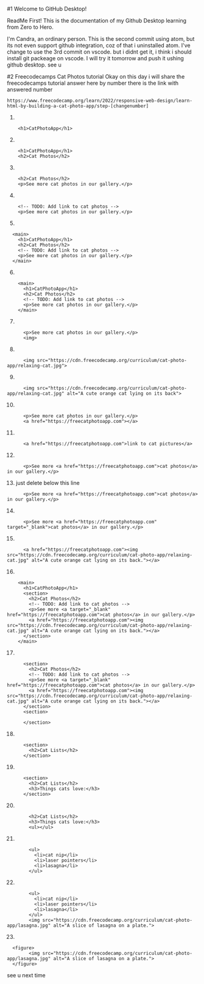 #1 Welcome to GitHub Desktop!

ReadMe First!
This is the documentation of my Github Desktop learning from Zero to Hero.

I'm Candra, an ordinary person.
This is the second commit using atom, but its not even support github integration, coz of that i uninstalled atom.
I've change to use the 3rd commit on vscode. but i didnt get it, i think i should install git packeage on vscode. I will try it tomorrow and push it ushing github desktop. see u

#2 Freecodecamps Cat Photos tutorial
Okay on this day i will share the freecodecamps tutorial answer here by number
there is the link with answered number 
```
https://www.freecodecamp.org/learn/2022/responsive-web-design/learn-html-by-building-a-cat-photo-app/step-[changenumber]
```
1.
```
    <h1>CatPhotoApp</h1>
```
2.
```
    <h1>CatPhotoApp</h1>
    <h2>Cat Photos</h2>
```
3.
```
    <h2>Cat Photos</h2>
    <p>See more cat photos in our gallery.</p>
```
4.
```
    <!-- TODO: Add link to cat photos -->
    <p>See more cat photos in our gallery.</p>
```
5.
```
  <main>
    <h1>CatPhotoApp</h1>
    <h2>Cat Photos</h2>
    <!-- TODO: Add link to cat photos -->
    <p>See more cat photos in our gallery.</p>
  </main> 
```
6.
```
    <main>
      <h1>CatPhotoApp</h1>
      <h2>Cat Photos</h2>
      <!-- TODO: Add link to cat photos -->
      <p>See more cat photos in our gallery.</p>
    </main>
```
7.
```
      <p>See more cat photos in our gallery.</p>
      <img>
```
8.
```
      <img src="https://cdn.freecodecamp.org/curriculum/cat-photo-app/relaxing-cat.jpg">
```
9.
```
      <img src="https://cdn.freecodecamp.org/curriculum/cat-photo-app/relaxing-cat.jpg" alt="A cute orange cat lying on its back">
```
10. 
```
      <p>See more cat photos in our gallery.</p>
      <a href="https://freecatphotoapp.com"></a>
```
11.
```
      <a href="https://freecatphotoapp.com">link to cat pictures</a>
```
12.
```
      <p>See more <a href="https://freecatphotoapp.com">cat photos</a> in our gallery.</p>
```
13. just delete below this line
```
      <p>See more <a href="https://freecatphotoapp.com">cat photos</a> in our gallery.</p>
```
14.
```
      <p>See more <a href="https://freecatphotoapp.com" target="_blank">cat photos</a> in our gallery.</p>
```
15.
```
      <a href="https://freecatphotoapp.com"><img src="https://cdn.freecodecamp.org/curriculum/cat-photo-app/relaxing-cat.jpg" alt="A cute orange cat lying on its back."></a>
```
16.
```
    <main>
      <h1>CatPhotoApp</h1>
      <section>
        <h2>Cat Photos</h2>
        <!-- TODO: Add link to cat photos -->
        <p>See more <a target="_blank" href="https://freecatphotoapp.com">cat photos</a> in our gallery.</p>
        <a href="https://freecatphotoapp.com"><img src="https://cdn.freecodecamp.org/curriculum/cat-photo-app/relaxing-cat.jpg" alt="A cute orange cat lying on its back."></a>
      </section>
    </main>
```
17.
```
      <section>
        <h2>Cat Photos</h2>
        <!-- TODO: Add link to cat photos -->
        <p>See more <a target="_blank" href="https://freecatphotoapp.com">cat photos</a> in our gallery.</p>
        <a href="https://freecatphotoapp.com"><img src="https://cdn.freecodecamp.org/curriculum/cat-photo-app/relaxing-cat.jpg" alt="A cute orange cat lying on its back."></a>
      </section>
      <section>
        
      </section>
```
18.
```
      <section>
        <h2>Cat Lists</h2>
      </section>
```
19.
```
      <section>
        <h2>Cat Lists</h2>
        <h3>Things cats love:</h3>
      </section>
```
20.
```
        <h2>Cat Lists</h2>
        <h3>Things cats love:</h3>
        <ul></ul>
```
21.
```
        <ul>
          <li>cat nip</li>
          <li>laser pointers</li>
          <li>lasagna</li>
        </ul>
```
22.
```
        <ul>
          <li>cat nip</li>
          <li>laser pointers</li>
          <li>lasagna</li>
        </ul>
        <img src="https://cdn.freecodecamp.org/curriculum/cat-photo-app/lasagna.jpg" alt="A slice of lasagna on a plate.">
```
23.
```
  <figure>      
        <img src="https://cdn.freecodecamp.org/curriculum/cat-photo-app/lasagna.jpg" alt="A slice of lasagna on a plate.">
  </figure>   
```

see u next time
